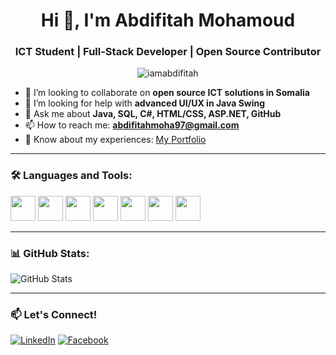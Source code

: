 <h1 align="center">Hi 👋, I'm Abdifitah Mohamoud</h1>
<h3 align="center">ICT Student | Full-Stack Developer | Open Source Contributor</h3>

<p align="center">
  <img src="https://komarev.com/ghpvc/?username=iamabdifitah&label=Profile%20views&color=0e75b6&style=flat" alt="iamabdifitah" />
</p>

 
- 👯 I’m looking to collaborate on **open source ICT solutions in Somalia**  
- 🤝 I’m looking for help with **advanced UI/UX in Java Swing**  
- 💬 Ask me about **Java, SQL, C#, HTML/CSS, ASP.NET, GitHub**  
- 📫 How to reach me: **abdifitahmoha97@gmail.com**  
- 📄 Know about my experiences: [My Portfolio](https://your-portfolio.com)  
  

---

### 🛠️ Languages and Tools:
<p align="left">
  <img src="https://cdn.jsdelivr.net/gh/devicons/devicon/icons/java/java-original.svg" width="40" height="40"/>
  <img src="https://cdn.jsdelivr.net/gh/devicons/devicon/icons/mysql/mysql-original.svg" width="40" height="40"/>
  <img src="https://cdn.jsdelivr.net/gh/devicons/devicon/icons/javascript/javascript-original.svg" width="40" height="40"/>
  <img src="https://cdn.jsdelivr.net/gh/devicons/devicon/icons/html5/html5-original.svg" width="40" height="40"/>
  <img src="https://cdn.jsdelivr.net/gh/devicons/devicon/icons/css3/css3-original.svg" width="40" height="40"/>
  <img src="https://cdn.jsdelivr.net/gh/devicons/devicon/icons/react/react-original.svg" width="40" height="40"/>
  <img src="https://cdn.jsdelivr.net/gh/devicons/devicon/icons/dot-net/dot-net-original.svg" width="40" height="40"/>
</p>

---

### 📊 GitHub Stats:
![GitHub Stats](https://github-readme-stats.vercel.app/api?username=iamabdifitah&show_icons=true&theme=radical)

---

### 📫 Let's Connect!
[![LinkedIn](https://img.shields.io/badge/LinkedIn-blue?style=flat-square&logo=linkedin&logoColor=white)](https://linkedin.com/in/iamabdifitah)
[![Facebook](https://img.shields.io/badge/Facebook-1877F2?style=flat-square&logo=facebook&logoColor=white)](https://facebook.com/AbdifitahMohamuud)

